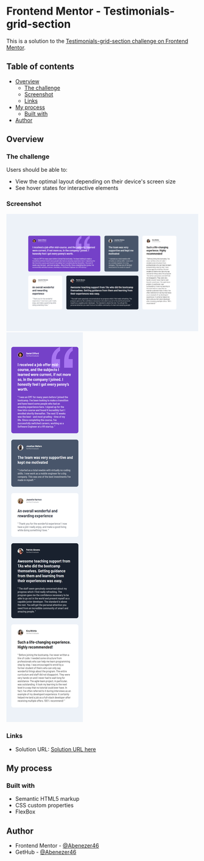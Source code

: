 # Frontend Mentor - Testimonials-grid-section

This is a solution to the [Testimonials-grid-section challenge on Frontend Mentor](https://www.frontendmentor.io/challenges/testimonials-grid-section-Nnw6J7Un7).

## Table of contents

- [Overview](#overview)
  - [The challenge](#the-challenge)
  - [Screenshot](#screenshot)
  - [Links](#links)
- [My process](#my-process)
  - [Built with](#built-with)
- [Author](#author)

## Overview

### The challenge

Users should be able to:

- View the optimal layout depending on their device's screen size
- See hover states for interactive elements

### Screenshot

![Screenshot](/images/Screenshot.png)
![Screenshot](/images/Screenshot-mob.png)


### Links

- Solution URL: [Solution URL here](https://testimonials-grid-section.pages.dev/)

## My process

### Built with

- Semantic HTML5 markup
- CSS custom properties
- FlexBox

## Author

- Frontend Mentor - [@Abenezer46](https://www.frontendmentor.io/profile/Abenezer46)
- GetHub - [@Abenezer46](https://github.com/Abenezer46)
